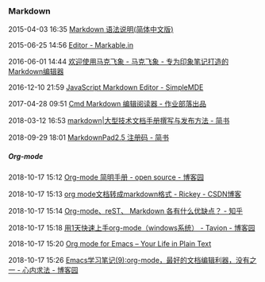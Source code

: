 ###  Markdown

2015-04-03 16:35 [Markdown 语法说明(简体中文版)](http://wowubuntu.com/markdown/#link)

2015-06-25 14:56 [Editor - Markable.in](http://markable.in/editor/)

2016-06-01 14:44 [欢迎使用马克飞象 - 马克飞象 - 专为印象笔记打造的Markdown编辑器](https://maxiang.io/)

2016-12-10 21:59 [JavaScript Markdown Editor - SimpleMDE](https://simplemde.com/)

2017-04-28 09:51 [Cmd Markdown 编辑阅读器 - 作业部落出品](https://www.zybuluo.com/mdeditor)

2018-03-12 16:53 [markdown|大型技术文档手册撰写与发布方法 - 简书](https://www.jianshu.com/p/fff3803e975a)

2018-09-29 18:01 [MarkdownPad2.5 注册码 - 简书](https://www.jianshu.com/p/9e5cd946696d)

#####  Org-mode

2018-10-17 15:12 [Org-mode 简明手册 - open source - 博客园](http://www.cnblogs.com/Open_Source/archive/2011/07/17/2108747.html)

2018-10-17 15:13 [org mode文档转成markdown格式 - Rickey - CSDN博客](https://blog.csdn.net/abcamus/article/details/53738481)

2018-10-17 15:14 [Org-mode、reST、 Markdown 各有什么优缺点？ - 知乎](https://www.zhihu.com/question/19851600)

2018-10-17 15:18 [用1天快速上手org-mode（windows系统） - Tavion - 博客园](https://www.cnblogs.com/Tavion/p/5164057.html)

2018-10-17 15:20 [Org mode for Emacs – Your Life in Plain Text](http://orgmode.org/)

2018-10-17 15:26 [Emacs学习笔记(9):org-mode，最好的文档编辑利器，没有之一 - 心内求法 - 博客园](https://www.cnblogs.com/holbrook/archive/2012/04/12/2444992.html)



